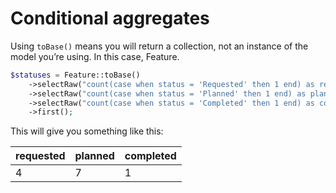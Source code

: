 # Conditional aggregates

Using `toBase()` means you will return a collection, not an instance of the model you’re using. In this case, Feature.

```php
$statuses = Feature::toBase()  
    ->selectRaw("count(case when status = 'Requested' then 1 end) as requested") 
    ->selectRaw("count(case when status = 'Planned' then 1 end) as planned")  
    ->selectRaw("count(case when status = 'Completed' then 1 end) as completed") 
    ->first();
```

This will give you something like this:

| requested    | planned    | completed    |
| --- | --- | --- |
| 4    | 7    | 1    |
